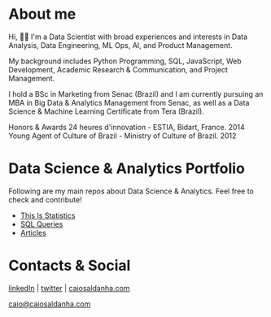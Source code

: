 # About me

Hi, 🙌🏻
I'm a Data Scientist with broad experiences and interests in Data Analysis, Data Engineering, ML Ops, AI, and Product Management.

My background includes Python Programming, SQL, JavaScript, Web Development, Academic Research & Communication, and Project Management.

I hold a BSc in Marketing from Senac (Brazil) and I am currently pursuing an MBA in Big Data & Analytics Management from Senac, as well as a Data Science & Machine Learning Certificate from Tera (Brazil).

Honors & Awards
24 heures d'innovation - ESTIA, Bidart, France. 2014
Young Agent of Culture of Brazil - Ministry of Culture of Brazil. 2012

# Data Science & Analytics Portfolio

Following are my main repos about Data Science & Analytics. Feel free to check and contribute!

- [This Is Statistics](https://github.com/caiosaldanha/this_is_statistics)
- [SQL Queries](https://github.com/caiosaldanha/sql_queries)
- [Articles](https://github.com/caiosaldanha/articles)

# Contacts & Social

[linkedIn](https://www.linkedin.com/in/caiosaldanha) | [twitter](https://twitter.com/datacaio) | [caiosaldanha.com](https://caiosaldanha.com)

[caio@caiosaldanha.com](mailto:caio@caiosaldanha.com)
